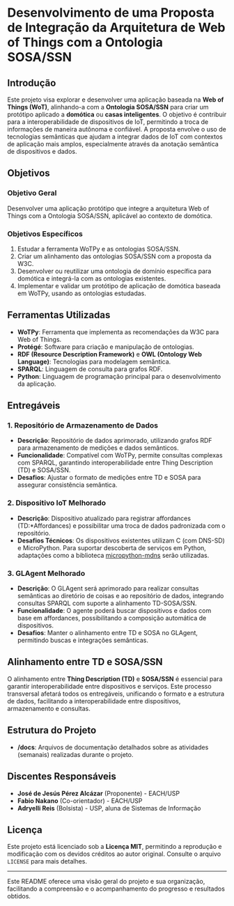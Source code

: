 # Desenvolvimento de uma Proposta de Integração da Arquitetura de Web of Things com a Ontologia SOSA/SSN

## Introdução
Este projeto visa explorar e desenvolver uma aplicação baseada na **Web of Things (WoT)**, alinhando-a com a **Ontologia SOSA/SSN** para criar um protótipo aplicado a **domótica** ou **casas inteligentes**. O objetivo é contribuir para a interoperabilidade de dispositivos de IoT, permitindo a troca de informações de maneira autônoma e confiável. A proposta envolve o uso de tecnologias semânticas que ajudam a integrar dados de IoT com contextos de aplicação mais amplos, especialmente através da anotação semântica de dispositivos e dados.

## Objetivos
### Objetivo Geral
Desenvolver uma aplicação protótipo que integre a arquitetura Web of Things com a Ontologia SOSA/SSN, aplicável ao contexto de domótica.

### Objetivos Específicos
1. Estudar a ferramenta WoTPy e as ontologias SOSA/SSN.
2. Criar um alinhamento das ontologias SOSA/SSN com a proposta da W3C.
3. Desenvolver ou reutilizar uma ontologia de domínio específica para domótica e integrá-la com as ontologias existentes.
4. Implementar e validar um protótipo de aplicação de domótica baseada em WoTPy, usando as ontologias estudadas.

## Ferramentas Utilizadas
- **WoTPy**: Ferramenta que implementa as recomendações da W3C para Web of Things.
- **Protégé**: Software para criação e manipulação de ontologias.
- **RDF (Resource Description Framework)** e **OWL (Ontology Web Language)**: Tecnologias para modelagem semântica.
- **SPARQL**: Linguagem de consulta para grafos RDF.
- **Python**: Linguagem de programação principal para o desenvolvimento da aplicação.

## Entregáveis
### 1. Repositório de Armazenamento de Dados
- **Descrição**: Repositório de dados aprimorado, utilizando grafos RDF para armazenamento de medições e dados semânticos.
- **Funcionalidade**: Compatível com WoTPy, permite consultas complexas com SPARQL, garantindo interoperabilidade entre Thing Description (TD) e SOSA/SSN.
- **Desafios**: Ajustar o formato de medições entre TD e SOSA para assegurar consistência semântica.

### 2. Dispositivo IoT Melhorado
- **Descrição**: Dispositivo atualizado para registrar affordances (TD:*Affordances) e possibilitar uma troca de dados padronizada com o repositório.
- **Desafios Técnicos**: Os dispositivos existentes utilizam C (com DNS-SD) e MicroPython. Para suportar descoberta de serviços em Python, adaptações como a biblioteca [micropython-mdns](https://github.com/cbrand/micropython-mdns) serão utilizadas.

### 3. GLAgent Melhorado
- **Descrição**: O GLAgent será aprimorado para realizar consultas semânticas ao diretório de coisas e ao repositório de dados, integrando consultas SPARQL com suporte a alinhamento TD-SOSA/SSN.
- **Funcionalidade**: O agente poderá buscar dispositivos e dados com base em affordances, possibilitando a composição automática de dispositivos.
- **Desafios**: Manter o alinhamento entre TD e SOSA no GLAgent, permitindo buscas e integrações semânticas.

## Alinhamento entre TD e SOSA/SSN
O alinhamento entre **Thing Description (TD)** e **SOSA/SSN** é essencial para garantir interoperabilidade entre dispositivos e serviços. Este processo transversal afetará todos os entregáveis, unificando o formato e a estrutura de dados, facilitando a interoperabilidade entre dispositivos, armazenamento e consultas.

## Estrutura do Projeto
- **/docs**: Arquivos de documentação detalhados sobre as atividades (semanais) realizadas durante o projeto.

## Discentes Responsáveis
- **José de Jesús Pérez Alcázar** (Proponente) - EACH/USP
- **Fabio Nakano** (Co-orientador) - EACH/USP
- **Adryelli Reis** (Bolsista) - USP, aluna de Sistemas de Informação

## Licença
Este projeto está licenciado sob a **Licença MIT**, permitindo a reprodução e modificação com os devidos créditos ao autor original. Consulte o arquivo `LICENSE` para mais detalhes.

---

Este README oferece uma visão geral do projeto e sua organização, facilitando a compreensão e o acompanhamento do progresso e resultados obtidos.
